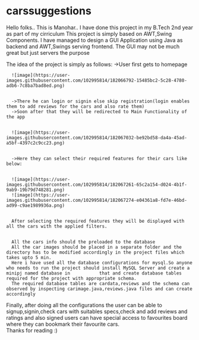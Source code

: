 # carssuggestions
Hello folks..
This is Manohar..
I have done this project in my B.Tech 2nd year as part of my cirriculum
This project is simply based on AWT,Swing Components.
I have managed to design a GUI Application using Java as backend and AWT,Swings serving frontend.
The GUI may not be much great but just servers the purpose


The idea of the project is simply as follows:
      ->User first gets to homepage
      
      
      ![image](https://user-images.githubusercontent.com/102995814/182066792-15485bc2-5c28-4780-adb6-7c8ba7bad8ed.png)
      
      
      ->There he can login or signin else skip registration(login enables them to add reviews for the cars and also rate them)
      ->Soon after that they will be redirected to Main Functionality of the app
      
      
      ![image](https://user-images.githubusercontent.com/102995814/182067032-be92bd58-da4a-45ad-a5bf-4397c2c9cc23.png)
      
      
      ->Here they can select their required features for their cars like below:
      
      
      ![image](https://user-images.githubusercontent.com/102995814/182067261-65c2a154-d024-4b1f-9ab9-19b79d748281.png)
      ![image](https://user-images.githubusercontent.com/102995814/182067274-e04361a8-fd7e-46bd-ad99-c9ae1989936a.png)
      
      
      After selecting the required features they will be displayed with all the cars with the applied filters.
      
      
      All the cars info should the preloaded to the database
      All the car images should be placed in a separate folder and the directory has to be modified accordingly in the project files which takes upto 5 min.  
      Here i have used all the database configurations for mysql.So anyone who needs to run the project should install MySQL Server and create a minipj named database in           that and create database tables required for the project with appropriate schema.
      The required database tables are cardata,reviews and the schema can observed by inspecting carimage.java,reviews.java files and can create accordingly
Finally, after doing all the configurations the user can be able to signup,signin,check cars with suitables specs,check and add reviews and ratings and also signed users can have special access to favourites board where they can bookmark their favourite cars.     
                                                Thanks for reading :)
      
      
